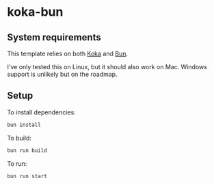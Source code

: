# koka-bun

## System requirements

This template relies on both [Koka](https://koka-lang.github.io/) and [Bun](https://bun.sh/).

I've only tested this on Linux, but it should also work on Mac. Windows support is unlikely but on the roadmap.

## Setup

To install dependencies:

```bash
bun install
```

To build:

```bash
bun run build
```

To run:

```bash
bun run start
```
